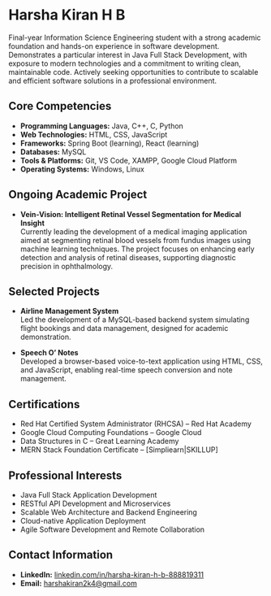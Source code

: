 # Harsha Kiran H B

Final-year Information Science Engineering student with a strong academic foundation and hands-on experience in software development. Demonstrates a particular interest in Java Full Stack Development, with exposure to modern technologies and a commitment to writing clean, maintainable code. Actively seeking opportunities to contribute to scalable and efficient software solutions in a professional environment.

## Core Competencies

- **Programming Languages:** Java, C++, C, Python
- **Web Technologies:** HTML, CSS, JavaScript
- **Frameworks:** Spring Boot (learning), React (learning)
- **Databases:** MySQL
- **Tools & Platforms:** Git, VS Code, XAMPP, Google Cloud Platform
- **Operating Systems:** Windows, Linux

## Ongoing Academic Project

- **Vein-Vision: Intelligent Retinal Vessel Segmentation for Medical Insight**  
  Currently leading the development of a medical imaging application aimed at segmenting retinal blood vessels from fundus images using machine learning techniques. The project focuses on enhancing early detection and analysis of retinal diseases, supporting diagnostic precision in ophthalmology.

## Selected Projects

- **Airline Management System**  
  Led the development of a MySQL-based backend system simulating flight bookings and data management, designed for academic demonstration.

- **Speech O’ Notes**  
  Developed a browser-based voice-to-text application using HTML, CSS, and JavaScript, enabling real-time speech conversion and note management.

## Certifications

- Red Hat Certified System Administrator (RHCSA) – Red Hat Academy  
- Google Cloud Computing Foundations – Google Cloud  
- Data Structures in C – Great Learning Academy  
- MERN Stack Foundation Certificate – [Simpliearn|SKILLUP]

## Professional Interests

- Java Full Stack Application Development  
- RESTful API Development and Microservices  
- Scalable Web Architecture and Backend Engineering  
- Cloud-native Application Deployment  
- Agile Software Development and Remote Collaboration

## Contact Information

- **LinkedIn:** [linkedin.com/in/harsha-kiran-h-b-888819311](https://www.linkedin.com/in/harsha-kiran-h-b-888819311)  
- **Email:** harshakiran2k4@gmail.com
